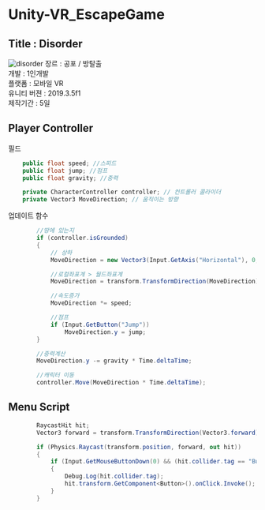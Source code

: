 # Unity-VR_EscapeGame

## Title : Disorder

![disorder](https://user-images.githubusercontent.com/46181173/117296482-12557680-aeb0-11eb-887d-08fc37fdd7d0.jpg)
장르 : 공포 / 방탈출 <br>
개발 : 1인개발 <br>
플랫폼 : 모바일 VR <br>
유니티 버젼 : 2019.3.5f1 <br>
제작기간 : 5일

## Player Controller

필드

```C#
    public float speed; //스피드
    public float jump; //점프
    public float gravity; //중력

    private CharacterController controller; // 컨트롤러 콜라이더
    private Vector3 MoveDirection; // 움직이는 방향

```

업데이트 함수

```C#
        //땅에 있는지
        if (controller.isGrounded)
        {
            // 상하
            MoveDirection = new Vector3(Input.GetAxis("Horizontal"), 0, Input.GetAxis("Vertical"));

            //로컬좌표계 > 월드좌표계
            MoveDirection = transform.TransformDirection(MoveDirection);

            //속도증가
            MoveDirection *= speed;

            //점프
            if (Input.GetButton("Jump"))
                MoveDirection.y = jump;
        }

        //중력계산
        MoveDirection.y -= gravity * Time.deltaTime;

        //캐릭터 이동
        controller.Move(MoveDirection * Time.deltaTime);

```

## Menu Script

```C#
        RaycastHit hit;
        Vector3 forward = transform.TransformDirection(Vector3.forward) * 1000;

        if (Physics.Raycast(transform.position, forward, out hit))
        {
            if (Input.GetMouseButtonDown(0) && (hit.collider.tag == "Button"))
            {
                Debug.Log(hit.collider.tag);
                hit.transform.GetComponent<Button>().onClick.Invoke();
            }
        }
```
